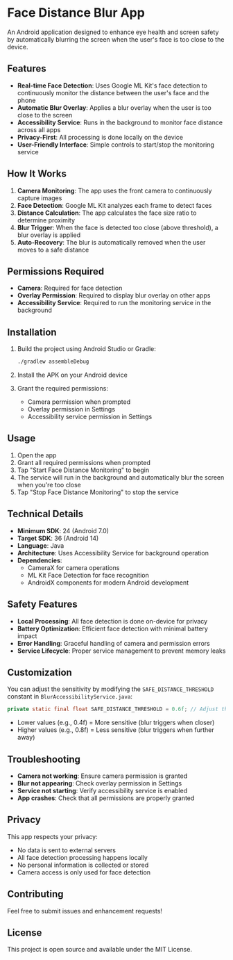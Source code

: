 # Face Distance Blur App

An Android application designed to enhance eye health and screen safety by automatically blurring the screen when the user's face is too close to the device.

## Features

- **Real-time Face Detection**: Uses Google ML Kit's face detection to continuously monitor the distance between the user's face and the phone
- **Automatic Blur Overlay**: Applies a blur overlay when the user is too close to the screen
- **Accessibility Service**: Runs in the background to monitor face distance across all apps
- **Privacy-First**: All processing is done locally on the device
- **User-Friendly Interface**: Simple controls to start/stop the monitoring service

## How It Works

1. **Camera Monitoring**: The app uses the front camera to continuously capture images
2. **Face Detection**: Google ML Kit analyzes each frame to detect faces
3. **Distance Calculation**: The app calculates the face size ratio to determine proximity
4. **Blur Trigger**: When the face is detected too close (above threshold), a blur overlay is applied
5. **Auto-Recovery**: The blur is automatically removed when the user moves to a safe distance

## Permissions Required

- **Camera**: Required for face detection
- **Overlay Permission**: Required to display blur overlay on other apps
- **Accessibility Service**: Required to run the monitoring service in the background

## Installation

1. Build the project using Android Studio or Gradle:
   ```bash
   ./gradlew assembleDebug
   ```

2. Install the APK on your Android device

3. Grant the required permissions:
   - Camera permission when prompted
   - Overlay permission in Settings
   - Accessibility service permission in Settings

## Usage

1. Open the app
2. Grant all required permissions when prompted
3. Tap "Start Face Distance Monitoring" to begin
4. The service will run in the background and automatically blur the screen when you're too close
5. Tap "Stop Face Distance Monitoring" to stop the service

## Technical Details

- **Minimum SDK**: 24 (Android 7.0)
- **Target SDK**: 36 (Android 14)
- **Language**: Java
- **Architecture**: Uses Accessibility Service for background operation
- **Dependencies**:
  - CameraX for camera operations
  - ML Kit Face Detection for face recognition
  - AndroidX components for modern Android development

## Safety Features

- **Local Processing**: All face detection is done on-device for privacy
- **Battery Optimization**: Efficient face detection with minimal battery impact
- **Error Handling**: Graceful handling of camera and permission errors
- **Service Lifecycle**: Proper service management to prevent memory leaks

## Customization

You can adjust the sensitivity by modifying the `SAFE_DISTANCE_THRESHOLD` constant in `BlurAccessibilityService.java`:

```java
private static final float SAFE_DISTANCE_THRESHOLD = 0.6f; // Adjust this value
```

- Lower values (e.g., 0.4f) = More sensitive (blur triggers when closer)
- Higher values (e.g., 0.8f) = Less sensitive (blur triggers when further away)

## Troubleshooting

- **Camera not working**: Ensure camera permission is granted
- **Blur not appearing**: Check overlay permission in Settings
- **Service not starting**: Verify accessibility service is enabled
- **App crashes**: Check that all permissions are properly granted

## Privacy

This app respects your privacy:
- No data is sent to external servers
- All face detection processing happens locally
- No personal information is collected or stored
- Camera access is only used for face detection

## Contributing

Feel free to submit issues and enhancement requests!

## License

This project is open source and available under the MIT License. 